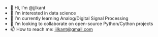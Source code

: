 - 👋 Hi, I’m @jjlkant
- 👀 I’m interested in data science
- 🌱 I’m currently learning Analog/Digital Signal Processing
- 💞️ I’m looking to collaborate on open-source Python/Cython projects
- 📫 How to reach me: jjlkant@gmail.com

<!---
jjlkant/jjlkant is a ✨ special ✨ repository because its `README.md` (this file) appears on your GitHub profile.
You can click the Preview link to take a look at your changes.
--->
